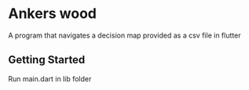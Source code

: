 # Ankers wood

A program that navigates a decision map provided as a csv file in flutter

## Getting Started

Run main.dart in lib folder
